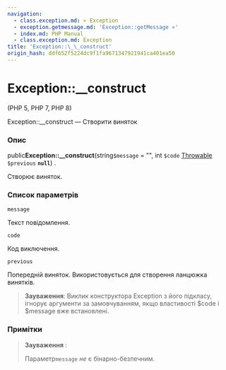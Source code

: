 ```yaml
---
navigation:
  - class.exception.md: « Exception
  - exception.getmessage.md: 'Exception::getMessage »'
  - index.md: PHP Manual
  - class.exception.md: Exception
title: 'Exception::\_\_construct'
origin_hash: ddf652f5224dc9f1fa9671347921941ca401ea50
---
```

# Exception::\_\_construct

(PHP 5, PHP 7, PHP 8)

Exception::\_\_construct — Створити виняток

### Опис

public**Exception::\_\_construct**(string`$message` = "", int `$code` [Throwable](class.throwable.md) `$previous` **`null`**) .

Створює виняток.

### Список параметрів

`message`

Текст повідомлення.

`code`

Код виключення.

`previous`

Попередній виняток. Використовується для створення ланцюжка винятків.

> **Зауваження**: Виклик конструктора Exception з його підкласу, ігнорує аргументи за замовчуванням, якщо властивості $code і $message вже встановлені.

### Примітки

> **Зауваження** :
> 
> Параметр`message` *не* є бінарно-безпечним.
